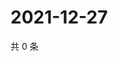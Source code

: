 # 2021-12-27

共 0 条

<!-- BEGIN WEIBO -->
<!-- 最后更新时间 Mon Dec 27 2021 10:02:20 GMT+0800 (China Standard Time) -->

<!-- END WEIBO -->
